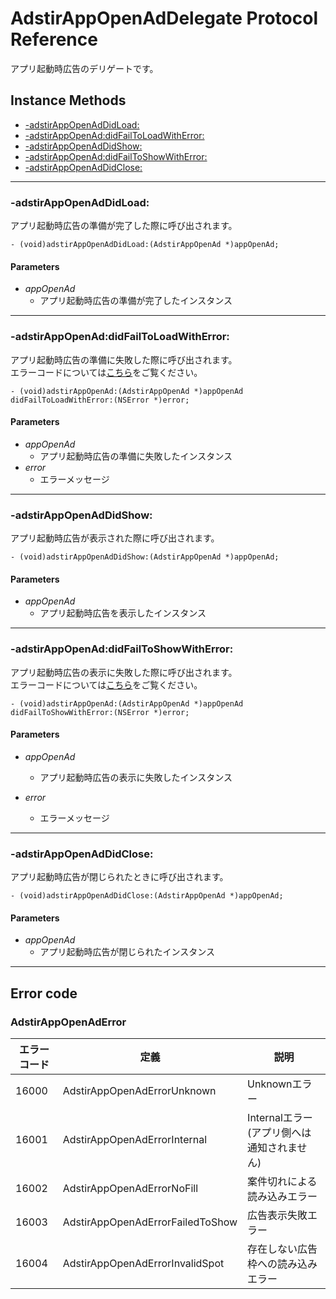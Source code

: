 # AdstirAppOpenAdDelegate Protocol Reference

アプリ起動時広告のデリゲートです。

## Instance Methods
* [-adstirAppOpenAdDidLoad:](#-adstirappopenaddidload)
* [-adstirAppOpenAd:didFailToLoadWithError:](#-adstirappopenaddidfailtoloadwitherror)
* [-adstirAppOpenAdDidShow:](#-adstirappopenaddidshow)
* [-adstirAppOpenAd:didFailToShowWithError:](#-adstirappopenaddidfailtoshowwitherror)
* [-adstirAppOpenAdDidClose:](#-adstirappopenaddidclose)


***

### -adstirAppOpenAdDidLoad:
アプリ起動時広告の準備が完了した際に呼び出されます。

```objc
- (void)adstirAppOpenAdDidLoad:(AdstirAppOpenAd *)appOpenAd;
```

#### Parameters
* _appOpenAd_
    * アプリ起動時広告の準備が完了したインスタンス


***

### -adstirAppOpenAd:didFailToLoadWithError:
アプリ起動時広告の準備に失敗した際に呼び出されます。  
エラーコードについては[こちら](#adstirappopenaderror)をご覧ください。

```objc
- (void)adstirAppOpenAd:(AdstirAppOpenAd *)appOpenAd didFailToLoadWithError:(NSError *)error;
```

#### Parameters
* _appOpenAd_
    * アプリ起動時広告の準備に失敗したインスタンス
* _error_
    * エラーメッセージ

***

### -adstirAppOpenAdDidShow:
アプリ起動時広告が表示された際に呼び出されます。

```objc
- (void)adstirAppOpenAdDidShow:(AdstirAppOpenAd *)appOpenAd;
```

#### Parameters
* _appOpenAd_
    * アプリ起動時広告を表示したインスタンス

***

### -adstirAppOpenAd:didFailToShowWithError:
アプリ起動時広告の表示に失敗した際に呼び出されます。  
エラーコードについては[こちら](#adstirappopenaderror)をご覧ください。

```objc
- (void)adstirAppOpenAd:(AdstirAppOpenAd *)appOpenAd didFailToShowWithError:(NSError *)error;
```

#### Parameters
* _appOpenAd_
    * アプリ起動時広告の表示に失敗したインスタンス

* _error_
    * エラーメッセージ

***

### -adstirAppOpenAdDidClose:
アプリ起動時広告が閉じられたときに呼び出されます。

```objc
- (void)adstirAppOpenAdDidClose:(AdstirAppOpenAd *)appOpenAd;
```

#### Parameters
* _appOpenAd_
    * アプリ起動時広告が閉じられたインスタンス

***

## Error code
### AdstirAppOpenAdError

エラーコード|定義|説明
---|---|---
16000|AdstirAppOpenAdErrorUnknown|Unknownエラー  
16001|AdstirAppOpenAdErrorInternal|Internalエラー(アプリ側へは通知されません)  
16002|AdstirAppOpenAdErrorNoFill|案件切れによる読み込みエラー  
16003|AdstirAppOpenAdErrorFailedToShow|広告表示失敗エラー  
16004|AdstirAppOpenAdErrorInvalidSpot|存在しない広告枠への読み込みエラー  